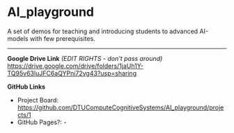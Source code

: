 # AI_playground
A set of demos for teaching and introducing students to advanced AI-models with few prerequisites. 

 
------

**Google Drive Link** *(EDIT RIGHTS - don't pass around)*  
https://drive.google.com/drive/folders/1jaUh1Y-TQ95v63luJFC6aQYPni72vg43?usp=sharing

**GitHub Links**
- Project Board: https://github.com/DTUComputeCognitiveSystems/AI_playground/projects/1
- GitHub Pages?: -

